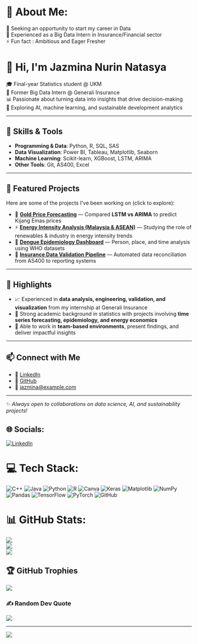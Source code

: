 # 💫 About Me:
🔭 Seeking an opportunity to start my career in Data <br>🌱 Experienced as a Big Data Intern in Insurance/Financial sector <br>⚡ Fun fact : Ambitious and Eager Fresher

# 👋 Hi, I'm Jazmina Nurin Natasya  

🎓 Final-year Statistics student @ UKM  
💼 Former Big Data Intern @ Generali Insurance  
📊 Passionate about turning data into insights that drive decision-making  
🌱 Exploring AI, machine learning, and sustainable development analytics  

---

## 🔧 Skills & Tools
- **Programming & Data**: Python, R, SQL, SAS  
- **Data Visualization**: Power BI, Tableau, Matplotlib, Seaborn  
- **Machine Learning**: Scikit-learn, XGBoost, LSTM, ARIMA  
- **Other Tools**: Git, AS400, Excel  

---

## 📌 Featured Projects
Here are some of the projects I've been working on (click to explore):  

- 🔮 [**Gold Price Forecasting**](#) — Compared **LSTM vs ARIMA** to predict Kijang Emas prices  
- ⚡ [**Energy Intensity Analysis (Malaysia & ASEAN)**](#) — Studying the role of renewables & industry in energy intensity trends  
- 🦟 [**Dengue Epidemiology Dashboard**](#) — Person, place, and time analysis using WHO datasets  
- 📑 [**Insurance Data Validation Pipeline**](#) — Automated data reconciliation from AS400 to reporting systems  

---

## 🌟 Highlights
- 📈 Experienced in **data analysis, engineering, validation, and visualization** from my internship at Generali Insurance  
- 🧠 Strong academic background in statistics with projects involving **time series forecasting, epidemiology, and energy economics**  
- 🤝 Able to work in **team-based environments**, present findings, and deliver impactful insights  

---

## 📫 Connect with Me
- 💼 [LinkedIn](https://www.linkedin.com/)  
- 🐙 [GitHub](https://github.com/yourusername)  
- 📧 jazmina@example.com  

---
✨ *Always open to collaborations on data science, AI, and sustainability projects!*  

## 🌐 Socials:
[![LinkedIn](https://img.shields.io/badge/LinkedIn-%230077B5.svg?logo=linkedin&logoColor=white)](https://linkedin.com/in/jazmina-nurin-natasya) 

# 💻 Tech Stack:
![C++](https://img.shields.io/badge/c++-%2300599C.svg?style=for-the-badge&logo=c%2B%2B&logoColor=white) ![Java](https://img.shields.io/badge/java-%23ED8B00.svg?style=for-the-badge&logo=openjdk&logoColor=white) ![Python](https://img.shields.io/badge/python-3670A0?style=for-the-badge&logo=python&logoColor=ffdd54) ![R](https://img.shields.io/badge/r-%23276DC3.svg?style=for-the-badge&logo=r&logoColor=white) ![Canva](https://img.shields.io/badge/Canva-%2300C4CC.svg?style=for-the-badge&logo=Canva&logoColor=white) ![Keras](https://img.shields.io/badge/Keras-%23D00000.svg?style=for-the-badge&logo=Keras&logoColor=white) ![Matplotlib](https://img.shields.io/badge/Matplotlib-%23ffffff.svg?style=for-the-badge&logo=Matplotlib&logoColor=black) ![NumPy](https://img.shields.io/badge/numpy-%23013243.svg?style=for-the-badge&logo=numpy&logoColor=white) ![Pandas](https://img.shields.io/badge/pandas-%23150458.svg?style=for-the-badge&logo=pandas&logoColor=white) ![TensorFlow](https://img.shields.io/badge/TensorFlow-%23FF6F00.svg?style=for-the-badge&logo=TensorFlow&logoColor=white) ![PyTorch](https://img.shields.io/badge/PyTorch-%23EE4C2C.svg?style=for-the-badge&logo=PyTorch&logoColor=white) ![GitHub](https://img.shields.io/badge/github-%23121011.svg?style=for-the-badge&logo=github&logoColor=white)
# 📊 GitHub Stats:
![](https://github-readme-stats.vercel.app/api?username=JazminaNurinNatasya&theme=dark&hide_border=false&include_all_commits=true&count_private=true)<br/>
![](https://github-readme-streak-stats.herokuapp.com/?user=JazminaNurinNatasya&theme=dark&hide_border=false)<br/>
![](https://github-readme-stats.vercel.app/api/top-langs/?username=JazminaNurinNatasya&theme=dark&hide_border=false&include_all_commits=true&count_private=true&layout=compact)

## 🏆 GitHub Trophies
![](https://github-profile-trophy.vercel.app/?username=JazminaNurinNatasya&theme=radical&no-frame=false&no-bg=true&margin-w=4)

### ✍️ Random Dev Quote
![](https://quotes-github-readme.vercel.app/api?type=vetical&theme=dark)

---
[![](https://visitcount.itsvg.in/api?id=JazminaNurinNatasya&icon=6&color=6)](https://visitcount.itsvg.in)

<!-- Proudly created with GPRM ( https://gprm.itsvg.in ) -->
